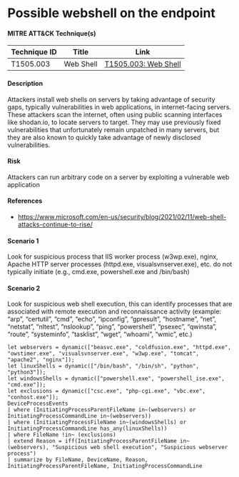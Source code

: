 # Possible webshell on the endpoint

#### MITRE ATT&CK Technique(s)

| Technique ID | Title    | Link    |
| ---  | --- | --- |
| T1505.003 | Web Shell | <a href="https://attack.mitre.org/techniques/T1505/003">T1505.003: Web Shell</a>|

#### Description 
Attackers install web shells on servers by taking advantage of security gaps, typically vulnerabilities in web applications, in internet-facing servers. These attackers scan the internet, often using public scanning interfaces like shodan.io, to locate servers to target. They may use previously fixed vulnerabilities that unfortunately remain unpatched in many servers, but they are also known to quickly take advantage of newly disclosed vulnerabilities.

#### Risk
Attackers can run arbitrary code on a server by exploiting a vulnerable web application

#### References
- https://www.microsoft.com/en-us/security/blog/2021/02/11/web-shell-attacks-continue-to-rise/

#### Scenario 1
Look for suspicious process that IIS worker process (w3wp.exe), nginx, Apache HTTP server processes (httpd.exe, visualsvnserver.exe), etc. do not typically initiate (e.g., cmd.exe, powershell.exe and /bin/bash)

#### Scenario 2 
Look for suspicious web shell execution, this can identify processes that are associated with remote execution and reconnaissance activity (example: “arp”, “certutil”, “cmd”, “echo”, “ipconfig”, “gpresult”, “hostname”, “net”, “netstat”, “nltest”, “nslookup”, “ping”, “powershell”, “psexec”, “qwinsta”, “route”, “systeminfo”, “tasklist”, “wget”, “whoami”, “wmic”, etc.)

```
let webservers = dynamic(["beasvc.exe", "coldfusion.exe", "httpd.exe", "owstimer.exe", "visualsvnserver.exe", "w3wp.exe", "tomcat", "apache2", "nginx"]);
let linuxShells = dynamic(["/bin/bash", "/bin/sh", "python", "python3"]);
let windowsShells = dynamic(["powershell.exe", "powershell_ise.exe", "cmd.exe"]);
let exclusions = dynamic(["csc.exe", "php-cgi.exe", "vbc.exe", "conhost.exe"]);
DeviceProcessEvents
| where (InitiatingProcessParentFileName in~(webservers) or InitiatingProcessCommandLine in~(webservers))
| where (InitiatingProcessFileName in~(windowsShells) or InitiatingProcessCommandLine has_any(linuxShells))
| where FileName !in~ (exclusions)
| extend Reason = iff(InitiatingProcessParentFileName in~ (webservers), "Suspicious web shell execution", "Suspicious webserver process")
| summarize by FileName, DeviceName, Reason, InitiatingProcessParentFileName, InitiatingProcessCommandLine
```

